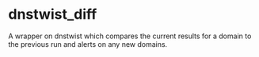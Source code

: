 # dnstwist_diff
A wrapper on dnstwist which compares the current results for a domain to the previous run and alerts on any new domains.

